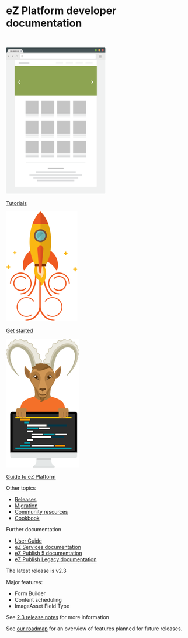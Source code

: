 # eZ Platform developer documentation

&nbsp;

<div class="card-group">
    <div class="card text-center">
        <div class="card-body"><a href="../tutorials/platform_beginner/building_a_bicycle_route_tracker_in_ez_platform/"><img class="card-img-top" src="img/tutorials.png" alt=""></a></div>
        <div class="card-footer bg-transparent">
            <p class="card-text"><a href="../tutorials/platform_beginner/building_a_bicycle_route_tracker_in_ez_platform/" class="card-link">Tutorials</a></p>
        </div>
    </div>
    <div class="card text-center">
        <div class="card-body"><a href="../getting_started/get_started_with_ez_platform"><img class="card-img-top" src="img/get_started.png" alt=""></a></div>
        <div class="card-footer bg-transparent">
            <p class="card-text"><a href="../getting_started/get_started_with_ez_platform" class="card-link">Get started</a></p>
        </div>
    </div>
    <div class="card text-center">
        <div class="card-body"><a href="../guide/architecture/"><img class="card-img-top" src="img/guide.png" alt=""></a></div>
        <div class="card-footer bg-transparent">
            <p class="card-text"><a href="../guide/architecture/" class="card-link">Guide to eZ Platform</a></p>
        </div>
    </div>
</div>

<div class="card-group">
<div class="card">
  <div class="card-header">Other topics</div>
  <ul class="list-group list-group-flush">
    <li class="list-group-item"><a href="../releases/releases/" class="card-link">Releases</a></li>
    <li class="list-group-item"><a href="../migrating/migrating_from_ez_publish_platform/" class="card-link">Migration</a></li>
    <li class="list-group-item"><a href="../community_resources/resources/" class="card-link">Community resources</a></li>
    <li class="list-group-item"><a href="../cookbook/authenticating_a_user_with_multiple_user_providers/" class="card-link">Cookbook</a></li>
  </ul>
</div>
<div class="card">
  <div class="card-header">Further documentation</div>
  <ul class="list-group list-group-flush">
      <li class="list-group-item"><a href="https://doc.ezplatform.com/projects/userguide/en/latest/" class="card-link">User Guide</a></li>
      <li class="list-group-item"><a href="https://doc.ezplatform.com/projects/ezservices/en/latest/" class="card-link">eZ Services documentation</a></li>
    <li class="list-group-item"><a href="https://doc.ez.no/display/EZP/eZ+Publish+5.x+Developer+Documentation" class="card-link">eZ Publish 5 documentation</a></li>
    <li class="list-group-item"><a href="https://doc.ez.no/eZ-Publish" class="card-link">eZ Publish Legacy documentation</a></li>
  </ul>
</div>
</div>

<div class="card-group">
<div class="card">
  <div class="card-header">The latest release is v2.3</div>
  <div class="card">
      <div class="card-body">
          <p>Major features:</p>
          <ul>
            <li>Form Builder</li>
            <li>Content scheduling</li>
            <li>ImageAsset Field Type</li>
          </ul>
          <p>See <a href="../releases/ez_platform_v2.3/" class="card-link">2.3 release notes</a> for more information</p>
      </div>
  </div>
</div>
</div>


<div class="card text-center">
  <div class="card-header">See <a href="https://ezplatform.com/Product-Feedback" class="card-link">our roadmap</a> for an overview of features planned for future releases.</div>
</div>
